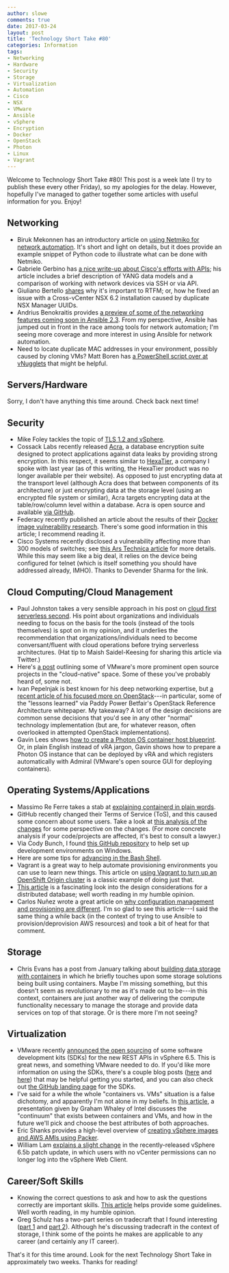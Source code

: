 ```yaml
---
author: slowe
comments: true
date: 2017-03-24
layout: post
title: 'Technology Short Take #80'
categories: Information
tags:
- Networking
- Hardware
- Security
- Storage
- Virtualization
- Automation
- Cisco
- NSX
- VMware
- Ansible
- vSphere
- Encryption
- Docker
- OpenStack
- Photon
- Linux
- Vagrant
---
```


Welcome to Technology Short Take #80! This post is a week late (I try to publish these every other Friday), so my apologies for the delay. However, hopefully I've managed to gather together some articles with useful information for you. Enjoy!

## Networking

* Biruk Mekonnen has an introductory article on [using Netmiko for network automation][link-1]. It's short and light on details, but it does provide an example snippet of Python code to illustrate what can be done with Netmiko.
* Gabriele Gerbino has [a nice write-up about Cisco's efforts with APIs][link-4]; his article includes a brief description of YANG data models and a comparison of working with network devices via SSH or via API.
* Giuliano Bertello [shares][link-25] why it's important to RTFM; or, how he fixed an issue with a Cross-vCenter NSX 6.2 installation caused by duplicate NSX Manager UUIDs.
* Andrius Benokraitis provides [a preview of some of the networking features coming soon in Ansible 2.3][link-27]. From my perspective, Ansible has jumped out in front in the race among tools for network automation; I'm seeing more coverage and more interest in using Ansible for network automation.
* Need to locate duplicate MAC addresses in your environment, possibly caused by cloning VMs? Matt Boren has [a PowerShell script over at vNugglets][link-29] that might be helpful.

## Servers/Hardware

Sorry, I don't have anything this time around. Check back next time!

## Security

* Mike Foley tackles the topic of [TLS 1.2 and vSphere][link-14]. 
* Cossack Labs recently released [Acra][link-18], a database encryption suite designed to protect applications against data leaks by providing strong encryption. In this respect, it seems similar to [HexaTier][link-19], a company I spoke with last year (as of this writing, the HexaTier product was no longer available per their website). As opposed to just encrypting data at the transport level (although Acra does that between components of its architecture) or just encrypting data at the storage level (using an encrypted file system or similar), Acra targets encrypting data at the table/row/column level within a database. Acra is open source and available [via GitHub][link-20].
* Federacy recently published an article about the results of their [Docker image vulnerability research][link-22]. There's some good information in this article; I recommend reading it.
* Cisco Systems recently disclosed a vulnerability affecting more than 300 models of switches; see [this Ars Technica article][link-30] for more details. While this may seem like a big deal, it relies on the device being configured for telnet (which is itself something you should have addressed already, IMHO). Thanks to Devender Sharma for the link.

## Cloud Computing/Cloud Management

* Paul Johnston takes a very sensible approach in his post on [cloud first serverless second][link-5]. His point about organizations and individuals needing to focus on the basis for the tools (instead of the tools themselves) is spot on in my opinion, and it underlies the recommendation that organizations/individuals need to become conversant/fluent with cloud operations before trying serverless architectures. (Hat tip to Maish Saidel-Keesing for sharing this article via Twitter.)
* Here's [a post][link-7] outlining some of VMware's more prominent open source projects in the "cloud-native" space. Some of these you've probably heard of, some not.
* Ivan Pepelnjak is best known for his deep networking expertise, but [a recent article of his focused more on OpenStack][link-21]---in particular, some of the "lessons learned" via Paddy Power Betfair's OpenStack Reference Architecture whitepaper. My takeaway? A lot of the design decisions are common sense decisions that you'd see in any other "normal" technology implementation (but are, for whatever reason, often overlooked in attempted OpenStack implementations).
* Gavin Lees shows [how to create a Photon OS container host blueprint][link-24]. Or, in plain English instead of vRA jargon, Gavin shows how to prepare a Photon OS instance that can be deployed by vRA and which registers automatically with Admiral (VMware's open source GUI for deploying containers).

## Operating Systems/Applications

* Massimo Re Ferre takes a stab at [explaining containerd in plain words][link-2].
* GitHub recently changed their Terms of Service (ToS), and this caused some concern about some users. Take a look at [this analysis of the changes][link-3] for some perspective on the changes. (For more concrete analysis if your code/projects are affected, it's best to consult a lawyer.)
* Via Cody Bunch, I found [this GitHub repository][link-6] to help set up development environments on Windows.
* Here are some tips for [advancing in the Bash Shell][link-15].
* Vagrant is a great way to help automate provisioning environments you can use to learn new things. This article on [using Vagrant to turn up an OpenShift Origin cluster][link-16] is a classic example of doing just that.
* [This article][link-17] is a fascinating look into the design considerations for a distributed database; well worth reading in my humble opinion.
* Carlos Nuñez wrote a great article on [why configuration management and provisioning are different][link-23]. I'm so glad to see this article---I said the same thing a while back (in the context of trying to use Ansible to provision/deprovision AWS resources) and took a bit of heat for that comment.

## Storage

* Chris Evans has a post from January talking about [building data storage with containers][link-33] in which he briefly touches upon some storage solutions being built using containers. Maybe I'm missing something, but this doesn't seem as revolutionary to me as it's made out to be---in this context, containers are just another way of delivering the compute functionality necessary to manage the storage and provide data services on top of that storage. Or is there more I'm not seeing?

## Virtualization

* VMware recently [announced the open sourcing][link-8] of some software development kits (SDKs) for the new REST APIs in vSphere 6.5. This is great news, and something VMware needed to do. If you'd like more information on using the SDKs, there's a couple blog posts ([here][link-9] and [here][link-10]) that may be helpful getting you started, and you can also check out [the GitHub landing page][link-11] for the SDKs.
* I've said for a while the whole "containers vs. VMs" situation is a false dichotomy, and apparently I'm not alone in my beliefs. In [this article][link-12], a presentation given by Graham Whaley of Intel discusses the "continuum" that exists between containers and VMs, and how in the future we'll pick and choose the best attributes of both approaches.
* Eric Shanks provides a high-level overview of [creating vSphere images and AWS AMIs using Packer][link-13].
* William Lam [explains a slight change][link-26] in the recently-released vSphere 6.5b patch update, in which users with no vCenter permissions can no longer log into the vSphere Web Client.

## Career/Soft Skills

* Knowing the correct questions to ask and how to ask the questions correctly are important skills. [This article][link-28] helps provide some guidelines. Well worth reading, in my humble opinion.
* Greg Schulz has a two-part series on tradecraft that I found interesting ([part 1][link-31] and [part 2][link-32]). Although he's discussing tradecraft in the context of storage, I think some of the points he makes are applicable to any career (and certainly any IT career).

That's it for this time around. Look for the next Technology Short Take in approximately two weeks. Thanks for reading!



[link-1]: https://www.linkedin.com/pulse/network-automation-part-1-using-netmiko-python-library-mekonnen
[link-2]: https://blogs.vmware.com/cloudnative/docker-containerd-explained-plain-words/
[link-3]: https://www.earth.li/~noodles/blog/2017/03/github-tos-change.html
[link-4]: https://projectme10.wordpress.com/2017/03/06/cisco-wants-you-to-use-apis-and-it-shows/
[link-5]: https://medium.com/@PaulDJohnston/cloud-first-serverless-second-1c086f282326#.7bdzrzdle
[link-6]: https://github.com/accidentaldeveloper/windows-development-environment
[link-7]: https://blogs.vmware.com/cloudnative/enhance-cloud-native-deployments-open-source-projects/
[link-8]: https://blogs.vmware.com/opensource/2017/03/09/integration-vmware-vsphere-using-new-open-sourced-software-development-kits/
[link-9]: https://blogs.vmware.com/code/2017/02/02/getting-started-vsphere-automation-sdk-rest/
[link-10]: https://blogs.vmware.com/code/2017/02/15/getting-started-vsphere-automation-sdk-rest-p2/
[link-11]: https://vmware.github.io/vsphere-automation-sdk/
[link-12]: https://www.linux.com/blog/re-imagining-container-stack-optimize-space-and-speed
[link-13]: http://theithollow.com/2017/03/06/using-packer-create-vsphere-aws-images/
[link-14]: https://blogs.vmware.com/vsphere/2017/03/vsphere-tls-1-2.html
[link-15]: http://samrowe.com/wordpress/advancing-in-the-bash-shell/
[link-16]: https://zwischenzugs.wordpress.com/2017/03/04/a-complete-openshift-cluster-on-vagrant-step-by-step/
[link-17]: https://www.cockroachlabs.com/blog/living-without-atomic-clocks/
[link-18]: https://www.cossacklabs.com/acra/
[link-19]: http://www.hexatier.com/
[link-20]: https://github.com/cossacklabs/acra
[link-21]: http://blog.ipspace.net/2017/03/worth-reading-building-openstack.html
[link-22]: https://www.federacy.com/docker_image_vulnerabilities
[link-23]: https://www.thoughtworks.com/insights/blog/why-configuration-management-and-provisioning-are-different
[link-24]: http://gavoncloud.com/create-photon-os-container-host-blueprint/
[link-25]: http://blog.bertello.org/2017/01/nsx-cross-vc-6-2-control-plane-agent-to-controller-unknown-status-and-nsx-manager-uuid/
[link-26]: http://www.virtuallyghetto.com/2017/03/vsphere-6-5b-prevents-vsphere-web-client-logins-for-users-wo-vc-permissions.html
[link-27]: https://www.ansible.com/blog/networking-features-in-ansible-2-3
[link-28]: http://www.catb.org/esr/faqs/smart-questions.html
[link-29]: http://www.vnugglets.com/2011/08/dev-find-duplicate-vm-nic-mac-addresses.html
[link-30]: https://arstechnica.com/security/2017/03/a-simple-command-allows-the-cia-to-commandeer-318-models-of-cisco-switches/
[link-31]: http://storageioblog.com/data-infrastructure-server-storage-io-related-tradecraft-overview/
[link-32]: http://storageioblog.com/data-infrastructure-server-storage-io-tradecraft-trends/
[link-33]: https://blog.architecting.it/2017/01/13/building-data-storage-with-containers/
